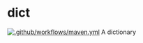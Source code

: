 # dict
[![.github/workflows/maven.yml](https://github.com/Sinetian/dict/actions/workflows/maven.yml/badge.svg)](https://github.com/Sinetian/dict/actions/workflows/maven.yml)
A dictionary
